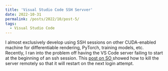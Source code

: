 ```yaml
---
title: 'Visual Studio Code SSH Servver'
date: 2022-10-31
permalink: /posts/2022/10/post-5/
tags:
  - Visual Studio Code
---
```


I almost exclusively develop using SSH sessions on other CUDA-enabled machine for differentiable rendering, PyTorch, training models, etc.  Recently, I ran into the problem off having the VS Code server failing to start at the beginning of an ssh session.  This [post on SO ](https://stackoverflow.com/questions/67976875/vs-code-remote-ssh-the-vscode-server-failed-to-start-ssh) showed how to kill the server remotely so that it will restart on the next login attempt. 